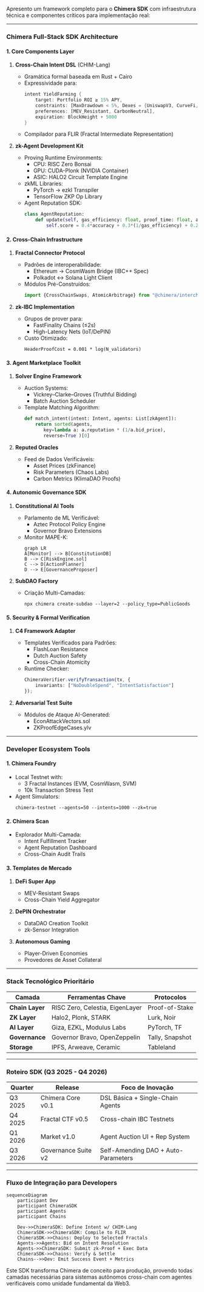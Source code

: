 Apresento um framework completo para o **Chimera SDK** com infraestrutura técnica e componentes críticos para implementação real:

---

### **Chimera Full-Stack SDK Architecture**

#### **1. Core Components Layer**
1. **Cross-Chain Intent DSL** (CHIM-Lang)  
   - Gramática formal baseada em Rust + Cairo  
   - Expressividade para:  
     ```rust
     intent YieldFarming { 
         target: Portfolio ROI ≥ 15% APY,
         constraints: [MaxDrawdown < 5%, Dexes = {UniswapV3, CurveFi, PancakeSwap}],
         preferences: [MEV_Resistant, CarbonNeutral],
         expiration: BlockHeight + 5000
     }
     ```
   - Compilador para FLIR (Fractal Intermediate Representation)

2. **zk-Agent Development Kit**
   - Proving Runtime Environments:  
     - CPU: RISC Zero Bonsai  
     - GPU: CUDA-Plonk (NVIDIA Container)  
     - ASIC: HALO2 Circuit Template Engine  
   - zkML Libraries:  
     - PyTorch → ezkl Transpiler  
     - TensorFlow ZKP Op Library  
   - Agent Reputation SDK:  
     ```python
     class AgentReputation:
         def update(self, gas_efficiency: float, proof_time: float, accuracy: float):
             self.score = 0.4*accuracy + 0.3*(1/gas_efficiency) + 0.2*(1/proof_time)
     ```

#### **2. Cross-Chain Infrastructure**
1. **Fractal Connector Protocol**
   - Padrões de interoperabilidade:  
     - Ethereum → CosmWasm Bridge (IBC++ Spec)  
     - Polkadot ↔ Solana Light Client  
   - Módulos Pré-Construídos:  
     ```typescript
     import {CrossChainSwaps, AtomicArbitrage} from "@chimera/interchain";
     ```

2. **zk-IBC Implementation**
   - Grupos de prover para:  
     - FastFinality Chains (≤2s)  
     - High-Latency Nets (IoT/DePIN)  
   - Custo Otimizado:  
     ```
     HeaderProofCost = 0.001 * log(N_validators)
     ```

#### **3. Agent Marketplace Toolkit**
1. **Solver Engine Framework**
   - Auction Systems:  
     - Vickrey–Clarke–Groves (Truthful Bidding)  
     - Batch Auction Scheduler  
   - Template Matching Algorithm:  
     ```python
     def match_intent(intent: Intent, agents: List[zkAgent]):
         return sorted(agents, 
            key=lambda a: a.reputation * (1/a.bid_price),
            reverse=True )[0]
     ```

2. **Reputed Oracles**
   - Feed de Dados Verificáveis:  
     - Asset Prices (zkFinance)  
     - Risk Parameters (Chaos Labs)  
     - Carbon Metrics (KlimaDAO Proofs)  

#### **4. Autonomic Governance SDK**
1. **Constitutional AI Tools**
   - Parlamento de ML Verificável:  
     - Aztec Protocol Policy Engine  
     - Governor Bravo Extensions  
   - Monitor MAPE-K:  
     ```mermaid
     graph LR
     A[Monitor] --> B[ConstitutionDB]
     B --> C[RiskEngine.sol]
     C --> D[ActionPlanner]
     D --> E[GovernanceProposer]
     ```

2. **SubDAO Factory**
   - Criação Multi-Camadas:  
     ```
     npx chimera create-subdao --layer=2 --policy_type=PublicGoods
     ```

#### **5. Security & Formal Verification**
1. **C4 Framework Adapter**
   - Templates Verificados para Padrões:  
     - FlashLoan Resistance  
     - Dutch Auction Safety  
     - Cross-Chain Atomicity  
   - Runtime Checker:  
     ```typescript
     ChimeraVerifier.verifyTransaction(tx, {
         invariants: ["NoDoubleSpend", "IntentSatisfaction"]
     });
     ```

2. **Adversarial Test Suite**
   - Módulos de Ataque AI-Generated:  
     - EconAttackVectors.sol  
     - ZKProofEdgeCases.ylv  

---

### **Developer Ecosystem Tools**

#### **1. Chimera Foundry**  
- Local Testnet with:  
  - 3 Fractal Instances (EVM, CosmWasm, SVM)  
  - 10k Transaction Stress Test  
- Agent Simulators:  
  ```
  chimera-testnet --agents=50 --intents=1000 --zk=true
  ```

#### **2. Chimera Scan**  
- Explorador Multi-Camada:  
  - Intent Fulfillment Tracker  
  - Agent Reputation Dashboard  
  - Cross-Chain Audit Trails  

#### **3. Templates de Mercado**
1. **DeFi Super App**  
   - MEV-Resistant Swaps  
   - Cross-Chain Yield Aggregator  

2. **DePIN Orchestrator**  
   - DataDAO Creation Toolkit  
   - zk-Sensor Integration  

3. **Autonomous Gaming**  
   - Player-Driven Economies  
   - Provedores de Asset Collateral  

---

### **Stack Tecnológico Prioritário**

| Camada         | Ferramentas Chave                  | Protocolos        |
|----------------|------------------------------------|-------------------|
| **Chain Layer**| RISC Zero, Celestia, EigenLayer    | Proof-of-Stake    |
| **ZK Layer**   | Halo2, Plonk, STARK                | Lurk, Noir        |
| **AI Layer**   | Giza, EZKL, Modulus Labs           | PyTorch, TF       |
| **Governance** | Governor Bravo, OpenZeppelin       | Tally, Snapshot   |
| **Storage**    | IPFS, Arweave, Ceramic             | Tableland         |

---

### **Roteiro SDK (Q3 2025 - Q4 2026)**

| Quarter | Release             | Foco de Inovação                    |
|---------|---------------------|-------------------------------------|
| Q3 2025 | Chimera Core v0.1   | DSL Básica + Single-Chain Agents    |
| Q4 2025 | Fractal CTF v0.5    | Cross-chain IBC Testnets            |
| Q1 2026 | Market v1.0         | Agent Auction UI + Rep System       |
| Q3 2026 | Governance Suite v2 | Self-Amending DAO + Auto-Parameters |

---

### Fluxo de Integração para Developers
```mermaid
sequenceDiagram
    participant Dev
    participant ChimeraSDK
    participant Agents
    participant Chains

    Dev->>ChimeraSDK: Define Intent w/ CHIM-Lang    
    ChimeraSDK->>ChimeraSDK: Compile to FLIR
    ChimeraSDK->>Chains: Deploy to Selected Fractals
    Agents->>Agents: Bid on Intent Resolution    
    Agents->>ChimeraSDK: Submit zk-Proof + Exec Data
    ChimeraSDK->>Chains: Verify & Settle
    Chains-->>Dev: Emit Success Event + Metrics
```

Este SDK transforma Chimera de conceito para produção, provendo todas camadas necessárias para sistemas autônomos cross-chain com agentes verificáveis como unidade fundamental da Web3.
